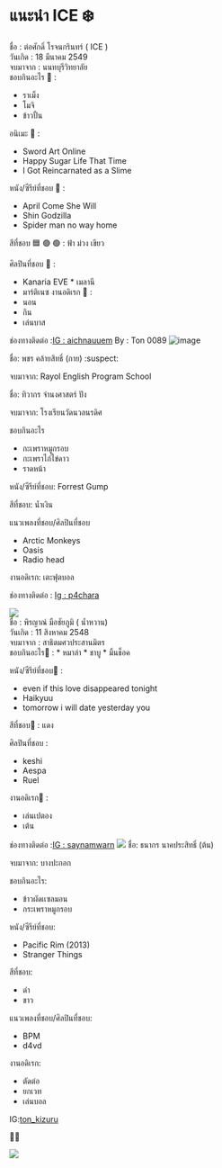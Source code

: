 

# แนะนำ ICE  :snowflake: 
ชื่อ  : ต่อศักดิ์ โรจนกรินทร์ ( ICE ) <br>
วันเกิด : 18 มีนาคม 2549 <br>
จบมาจาก : นนทบุรีวิทยาลัย <br>
ชอบกินอะไร  :curry:   : 
* ราเม็ง
* โมจิ
* ข้าวปั้น

อนิเมะ :supervillain: :
* Sword Art Online
* Happy Sugar Life That Time
* I Got Reincarnated as a Slime
 
หนัง/ซีรีย์ที่ชอบ :troll:  :                                                                                                                                                                                                          
* April Come She Will 
* Shin Godzilla
* Spider man no way home

สีที่ชอบ :blue_square:  :purple_circle:  :green_circle:   : ฟ้า ม่วง เขียว

ศิลปินที่ชอบ :microphone:  : 
* Kanaria EVE                                                                                                                                                                                                                    * เมลานี
* มาร์ติเนซ
งานอดิเรก :selfie:  : 
* นอน
* กิน
* เล่นบาส

ช่องทางติดต่อ :[IG :  aichnauuem](https://www.instagram.com/aichnauuem/)
By : Ton 0089
![image](https://github.com/user-attachments/assets/c0f83027-f5ff-4561-964f-2fe57e113572)

ชื่อ: พชร คล้ายสิทธิ์ (กาย) :suspect:

จบมาจาก: Rayol English Program School

ชื่อ: ทิวากร จำนงศาสตร์ ปัง

จบมาจาก: โรงเรียนวัดนวลนรดิศ

ชอบกินอะไร
* กะเพราหมูกรอบ
* กะเพราไก่ไข่ดาว
* ราดหน้า

หนัง/ซีรีย์ที่ชอบ: Forrest Gump

สีที่ชอบ: น้ำเงิน

แนวเพลงที่ชอบ/ศิลปินที่ชอบ
* Arctic Monkeys
* Oasis
* Radio head
  
งานอดิเรก: เตะฟุตบอล

ช่องทางติดต่อ : [Ig : p4chara](https://www.instagram.com/p4chara?igsh=MXZoZDAwY2lubXR2cg==)

<img src="../Namwarn/Image/IMG_0406.jpeg">


<br>
ชื่อ  : พิรญาณ์ มือชัยภูมิ ( น้ำหวาน) <br>
วันเกิด : 11 สิงหาคม 2548 <br>
จบมาจาก : สาธิตมศวประสานมิตร <br>
ชอบกินอะไร🍨 : 
* หมาล่า
* ชาบู
* มิ้นช็อค
  
หนัง/ซีรีย์ที่ชอบ🎥 : 
* even if this love disappeared tonight
* Haikyuu
* tomorrow i will date yesterday you
  
สีที่ชอบ🔴 : แดง

ศิลปินที่ชอบ : 
* keshi
* Aespa
* Ruel
   
งานอดิเรก💃 : 
* เล่นเปตอง
* เต้น
  
ช่องทางติดต่อ :[IG : saynamwarn](https://www.instagram.com/saynamwarn?igsh=MWkyMTY1Y2RndXBlZw==)
<img src="../main/Image/namwan.jpg"> 
ชื่อ: ธนากร นาคประสิทธิ์ (ต้น)

จบมาจาก: บางปะกอก

ชอบกินอะไร: 
* ข้าวผัดเเซลมอน 
* กระเพราหมูกรอบ

หนัง/ซีรีย์ที่ชอบ: 
* Pacific Rim (2013)
* Stranger Things

สีที่ชอบ: 
* ดำ
* ขาว

แนวเพลงที่ชอบ/ศิลปินที่ชอบ: 
* BPM
* d4vd

งานอดิเรก:
* ตัดต่อ
* ยกเวท
* เล่นบอล

IG:[ton_kizuru](https://www.instagram.com/ton_kizuru/)

🙇‍♂️

<img src="../main/Image/LINE_ALBUM_รูป_240821_1.jpg">
